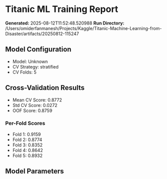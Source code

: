 # Titanic ML Training Report

**Generated:** 2025-08-12T11:52:48.520988
**Run Directory:** /Users/omiderfanmanesh/Projects/Kaggle/Titanic-Machine-Learning-from-Disaster/artifacts/20250812-115247

## Model Configuration
- Model: Unknown
- CV Strategy: stratified
- CV Folds: 5

## Cross-Validation Results
- Mean CV Score: 0.8772
- Std CV Score: 0.0272
- OOF Score: 0.8759

### Per-Fold Scores
- Fold 1: 0.9159
- Fold 2: 0.8774
- Fold 3: 0.8352
- Fold 4: 0.8642
- Fold 5: 0.8932

## Model Parameters
